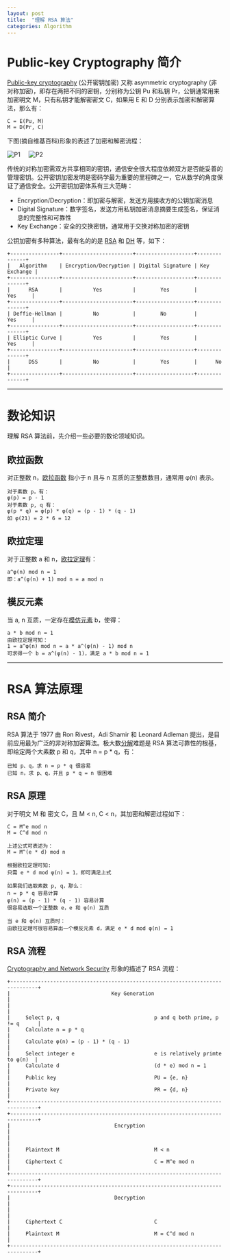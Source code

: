 ```yaml
---
layout: post
title:  "理解 RSA 算法"
categories: Algorithm
---
```



# Public-key Cryptography 简介

[Public-key cryptography](https://en.wikipedia.org/wiki/Public-key_cryptography)
(公开密钥加密) 又称 asymmetric cryptography (非对称加密)，即存在两把不同的密钥，分别称为公钥 Pu 和私钥 Pr，公钥通常用来加密明文 M，只有私钥才能解密密文 C，如果用 E 和 D 分别表示加密和解密算法，那么有：

~~~
C = E(Pu, M)
M = D(Pr, C)
~~~

下图(摘自维基百科)形象的表述了加密和解密流程：

![P1](http://7xp2eu.com1.z0.glb.clouddn.com/500px-Public-key-crypto-1.svg.png?imageView2/1/w/300/h/300/q/100) &nbsp;&nbsp;&nbsp;&nbsp;![P2](http://7xp2eu.com1.z0.glb.clouddn.com/500px-Public_key_encryption.svg.png?imageView2/1/w/300/h/300/q/100)

传统的对称加密需双方共享相同的密钥，通信安全很大程度依赖双方是否能妥善的管理密钥。公开密钥加密发明是密码学最为重要的里程碑之一，它从数学的角度保证了通信安全。公开密钥加密体系有三大范畴：

- Encryption/Decryption：即加密与解密，发送方用接收方的公钥加密消息
- Digital Signature：数字签名，发送方用私钥加密消息摘要生成签名，保证消息的完整性和可靠性
- Key Exchange：安全的交换密钥，通常用于交换对称加密的密钥

公钥加密有多种算法，最有名的的是 [RSA](https://zh.wikipedia.org/wiki/RSA%E5%8A%A0%E5%AF%86%E6%BC%94%E7%AE%97%E6%B3%95) 和 [DH](https://zh.wikipedia.org/wiki/%E8%BF%AA%E8%8F%B2-%E8%B5%AB%E7%88%BE%E6%9B%BC%E5%AF%86%E9%91%B0%E4%BA%A4%E6%8F%9B) 等，如下：

~~~
+----------------+-----------------------+-------------------+--------------+
|   Algorithm    | Encryption/Decryption | Digital Signature | Key Exchange |
+----------------+-----------------------+-------------------+--------------+
|      RSA       |          Yes          |        Yes        |      Yes     |
+----------------+-----------------------+-------------------+--------------+
| Deffie-Hellman |          No           |        No         |      Yes     |
+----------------+-----------------------+-------------------+--------------+
| Elliptic Curve |          Yes          |        Yes        |      Yes     |
+----------------+-----------------------+-------------------+--------------+
|      DSS       |          No           |        Yes        |      No      |
+----------------+-----------------------+-------------------+--------------+
~~~

-------------

# 数论知识

理解 RSA 算法前，先介绍一些必要的数论领域知识。

## 欧拉函数

对正整数 n，[欧拉函数](https://en.wikipedia.org/wiki/Euler%27s_totient_function) 指小于 n 且与 n 互质的正整数数目，通常用 φ(n) 表示。

~~~
对于素数 p，有：   
φ(p) = p - 1   
对于素数 p, q 有：   
φ(p * q) = φ(p) * φ(q) = (p - 1) * (q - 1)   
如 φ(21) = 2 * 6 = 12
~~~

## 欧拉定理

对于正整数 a 和 n，[欧拉定理](https://zh.wikipedia.org/wiki/%E6%AC%A7%E6%8B%89%E5%AE%9A%E7%90%86_(%E6%95%B0%E8%AE%BA))有：

~~~
a^φ(n) mod n = 1
即：a^(φ(n) + 1) mod n = a mod n
~~~

## 模反元素

当 a, n 互质，一定存在[模仿元素](https://zh.wikipedia.org/zh/%E6%A8%A1%E5%8F%8D%E5%85%83%E7%B4%A0) b，使得：

~~~
a * b mod n = 1
由欧拉定理可知：
1 = a^φ(n) mod n = a * a^(φ(n) - 1) mod n
可求得一个 b = a^(φ(n) - 1)，满足 a * b mod n = 1
~~~

-------------

# RSA 算法原理

## RSA 简介

RSA 算法于 1977 由 Ron Rivest，Adi Shamir 和 Leonard Adleman 提出，是目前应用最为广泛的非对称加密算法。极大数[分解](https://zh.wikipedia.org/wiki/%E6%95%B4%E6%95%B0%E5%88%86%E8%A7%A3)难题是 RSA 算法可靠性的根基，即给定两个大素数 p 和 q，其中 n = p * q，有：

~~~
已知 p、q，求 n = p * q 很容易    
已知 n，求 p、q，并且 p * q = n 很困难
~~~

## RSA 原理

对于明文 M 和 密文 C，且 M < n, C < n，其加密和解密过程如下：

~~~
C = M^e mod n
M = C^d mod n

上述公式可表述为：
M = M^(e * d) mod n

根据欧拉定理可知:
只需 e * d mod φ(n) = 1，即可满足上式

如果我们选取素数 p, q，那么：
n = p * q 容易计算
φ(n) = (p - 1) * (q - 1) 容易计算
很容易选取一个正整数 e，e 和 φ(n) 互质

当 e 和 φ(n) 互质时：
由欧拉定理可很容易算出一个模反元素 d，满足 e * d mod φ(n) = 1
~~~

## RSA 流程

[Cryptography and Network Security](http://www.amazon.com/Cryptography-Network-Security-Principles-Practice/dp/0133354695) 形象的描述了 RSA 流程：

~~~
+-------------------------------------------------------------------------------+
|                                 Key Generation                                |
|                                                                               |
|     Select p, q                               p and q both prime, p != q      |
|     Calculate n = p * q                                                       |
|     Calculate φ(n) = (p - 1) * (q - 1)                                        |
|     Select integer e                          e is relatively primte to φ(n)  |
|     Calculate d                               (d * e) mod n = 1               |
|     Public key                                PU = {e, n}                     |
|     Private key                               PR = {d, n}                     |
+-------------------------------------------------------------------------------+
+-------------------------------------------------------------------------------+
|                                  Encryption                                   |
|                                                                               |
|     Plaintext M                               M < n                           |
|     Ciphertext C                              C = M^e mod n                   |
+-------------------------------------------------------------------------------+
+-------------------------------------------------------------------------------+
|                                  Decryption                                   |
|                                                                               |
|     Ciphertext C                              C                               |
|     Plaintext M                               M = C^d mod n                   |
+-------------------------------------------------------------------------------+
~~~
